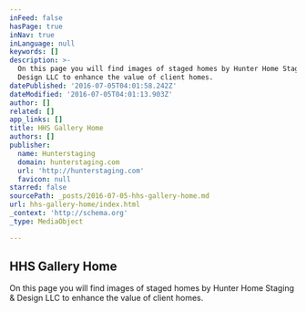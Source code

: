 ```yaml
---
inFeed: false
hasPage: true
inNav: true
inLanguage: null
keywords: []
description: >-
  On this page you will find images of staged homes by Hunter Home Staging &
  Design LLC to enhance the value of client homes.
datePublished: '2016-07-05T04:01:58.242Z'
dateModified: '2016-07-05T04:01:13.903Z'
author: []
related: []
app_links: []
title: HHS Gallery Home
authors: []
publisher:
  name: Hunterstaging
  domain: hunterstaging.com
  url: 'http://hunterstaging.com'
  favicon: null
starred: false
sourcePath: _posts/2016-07-05-hhs-gallery-home.md
url: hhs-gallery-home/index.html
_context: 'http://schema.org'
_type: MediaObject

---
```

<article style=""><h1>HHS Gallery Home</h1><p>On this page you will find images of staged homes by Hunter Home Staging &amp; Design LLC to enhance the value of client homes.</p></article>